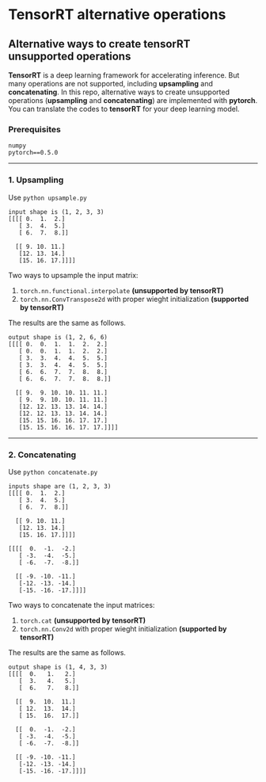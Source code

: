 # TensorRT alternative operations
## Alternative ways to create tensorRT unsupported operations

**TensorRT** is a deep learning framework for accelerating inference. But many operations are not supported, including **upsampling** and **concatenating**. In this repo, alternative ways to create unsupported operations (**upsampling** and **concatenating**) are implemented with **pytorch**. You can translate the codes to **tensorRT** for your deep learning model.

### Prerequisites
```
numpy
pytorch==0.5.0
```

---

### 1. Upsampling

Use `python upsample.py`

```
input shape is (1, 2, 3, 3)
[[[[ 0.  1.  2.]
   [ 3.  4.  5.]
   [ 6.  7.  8.]]

  [[ 9. 10. 11.]
   [12. 13. 14.]
   [15. 16. 17.]]]]
```
Two ways to upsample the input matrix:
1. `torch.nn.functional.interpolate` **(unsupported by tensorRT)**
2. `torch.nn.ConvTranspose2d` with proper wieght initialization **(supported by tensorRT)**

The results are the same as follows.
```
output shape is (1, 2, 6, 6)
[[[[ 0.  0.  1.  1.  2.  2.]
   [ 0.  0.  1.  1.  2.  2.]
   [ 3.  3.  4.  4.  5.  5.]
   [ 3.  3.  4.  4.  5.  5.]
   [ 6.  6.  7.  7.  8.  8.]
   [ 6.  6.  7.  7.  8.  8.]]

  [[ 9.  9. 10. 10. 11. 11.]
   [ 9.  9. 10. 10. 11. 11.]
   [12. 12. 13. 13. 14. 14.]
   [12. 12. 13. 13. 14. 14.]
   [15. 15. 16. 16. 17. 17.]
   [15. 15. 16. 16. 17. 17.]]]]
```

---

### 2. Concatenating

Use `python concatenate.py`

```
inputs shape are (1, 2, 3, 3)
[[[[ 0.  1.  2.]
   [ 3.  4.  5.]
   [ 6.  7.  8.]]

  [[ 9. 10. 11.]
   [12. 13. 14.]
   [15. 16. 17.]]]]
   
[[[[  0.  -1.  -2.]
   [ -3.  -4.  -5.]
   [ -6.  -7.  -8.]]

  [[ -9. -10. -11.]
   [-12. -13. -14.]
   [-15. -16. -17.]]]]
```

Two ways to concatenate the input matrices:
1. `torch.cat` **(unsupported by tensorRT)**
2. `torch.nn.Conv2d` with proper wieght initialization **(supported by tensorRT)**

The results are the same as follows.

```
output shape is (1, 4, 3, 3)
[[[[  0.   1.   2.]
   [  3.   4.   5.]
   [  6.   7.   8.]]

  [[  9.  10.  11.]
   [ 12.  13.  14.]
   [ 15.  16.  17.]]

  [[  0.  -1.  -2.]
   [ -3.  -4.  -5.]
   [ -6.  -7.  -8.]]

  [[ -9. -10. -11.]
   [-12. -13. -14.]
   [-15. -16. -17.]]]]
```
